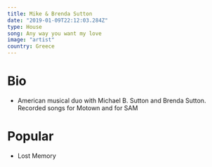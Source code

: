 ```yaml
---
title: Mike & Brenda Sutton
date: "2019-01-09T22:12:03.284Z"
type: House
song: Any way you want my love
image: "artist"
country: Greece
---
```



# Bio
*  American musical duo with Michael B. Sutton and Brenda Sutton. Recorded songs for Motown and for SAM


# Popular
- Lost Memory